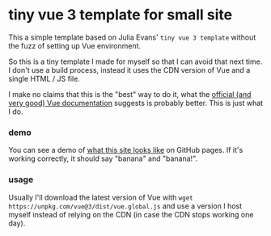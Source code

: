 # tiny vue 3 template for small site

This a simple template based on Julia Evans' `tiny vue 3 template` without the fuzz of setting up Vue environment.

So this is a tiny template I made for myself so that I can avoid that next
time. I don't use a build process, instead it uses the CDN version of Vue and a single HTML / JS file.

I make no claims that this is the "best" way to do it, what the [official (and
very good) Vue documentation](https://vuejs.org/guide/quick-start.html#using-vue-from-cdn)
suggests is probably better. This is just what I do.

### demo

You can see a demo of [what this site looks like](https://jvns.github.io/vue3-tiny-template/) on GitHub pages. If it's working correctly, it should say "banana" and "banana!".

### usage

Usually I'll download the latest version of Vue with `wget https://unpkg.com/vue@3/dist/vue.global.js` and use a version I host myself
instead of relying on the CDN (in case the CDN stops working one day).
